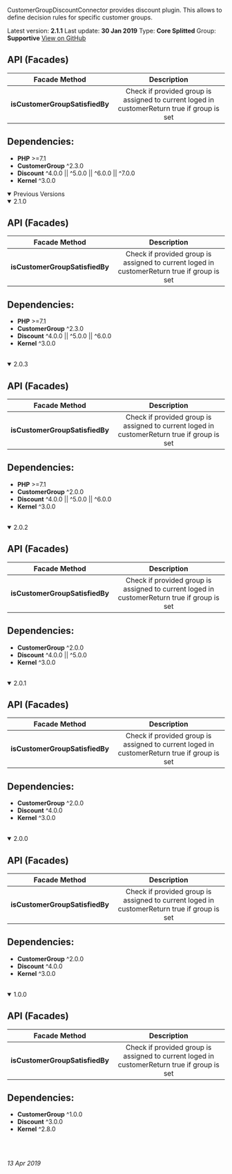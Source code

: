 CustomerGroupDiscountConnector provides discount plugin. This allows to define decision rules for specific customer groups.

Latest version: **2.1.1**
Last update: **30 Jan 2019**
Type: **Core Splitted**
Group: **Supportive**
[View on GitHub](https://github.com/spryker/customer-group-discount-connector/releases/tag/2.1.1)

## API (Facades)

|         Facade Method          |                         Description                          |
| :----------------------------: | :----------------------------------------------------------: |
| **isCustomerGroupSatisfiedBy** | Check if provided group is assigned to current loged in customerReturn true if group is set |

## Dependencies:

* **PHP** >=7.1
* **CustomerGroup** ^2.3.0
* **Discount** ^4.0.0 || ^5.0.0 || ^6.0.0 || ^7.0.0
* **Kernel** ^3.0.0

<details open>
<summary>Previous Versions </summary>

<details open>
<summary>2.1.0</summary>



## API (Facades) 

|         Facade Method          |                         Description                          |
| :----------------------------: | :----------------------------------------------------------: |
| **isCustomerGroupSatisfiedBy** | Check if provided group is assigned to current loged in customerReturn true if group is set |

## Dependencies: 

* **PHP** >=7.1
* **CustomerGroup** ^2.3.0
* **Discount** ^4.0.0 || ^5.0.0 || ^6.0.0
* **Kernel** ^3.0.0

<br>
</details>

<details open>
<summary>2.0.3</summary>



## API (Facades) 

|         Facade Method          |                         Description                          |
| :----------------------------: | :----------------------------------------------------------: |
| **isCustomerGroupSatisfiedBy** | Check if provided group is assigned to current loged in customerReturn true if group is set |

## Dependencies: 

* **PHP** >=7.1
* **CustomerGroup** ^2.0.0
* **Discount** ^4.0.0 || ^5.0.0 || ^6.0.0
* **Kernel** ^3.0.0

<br>
</details>

<details open>
<summary>2.0.2</summary>



## API (Facades) 

|         Facade Method          |                         Description                          |
| :----------------------------: | :----------------------------------------------------------: |
| **isCustomerGroupSatisfiedBy** | Check if provided group is assigned to current loged in customerReturn true if group is set |

## Dependencies: 

* **CustomerGroup** ^2.0.0
* **Discount** ^4.0.0 || ^5.0.0
* **Kernel** ^3.0.0

<br>
</details>

<details open>
<summary>2.0.1</summary>



## API (Facades) 

|         Facade Method          |                         Description                          |
| :----------------------------: | :----------------------------------------------------------: |
| **isCustomerGroupSatisfiedBy** | Check if provided group is assigned to current loged in customerReturn true if group is set |

## Dependencies: 

* **CustomerGroup** ^2.0.0
* **Discount** ^4.0.0
* **Kernel** ^3.0.0

<br>
</details>

<details open>
<summary>2.0.0</summary>



## API (Facades) 

|         Facade Method          |                         Description                          |
| :----------------------------: | :----------------------------------------------------------: |
| **isCustomerGroupSatisfiedBy** | Check if provided group is assigned to current loged in customerReturn true if group is set |

## Dependencies: 

* **CustomerGroup** ^2.0.0
* **Discount** ^4.0.0
* **Kernel** ^3.0.0

<br>
</details>

<details open>
<summary>1.0.0</summary>



## API (Facades) 

|         Facade Method          |                         Description                          |
| :----------------------------: | :----------------------------------------------------------: |
| **isCustomerGroupSatisfiedBy** | Check if provided group is assigned to current loged in customerReturn true if group is set |

## Dependencies: 

* **CustomerGroup** ^1.0.0
* **Discount** ^3.0.0
* **Kernel** ^2.8.0


<br>
</details>

<br>
</details>

_13 Apr 2019_